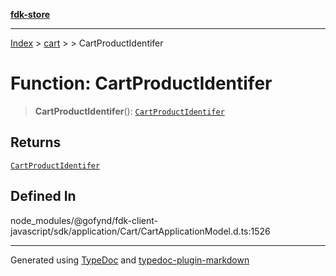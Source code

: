 [**fdk-store**](../../../README.md)
***

[Index](../../../API.md) > [cart](../../README.md) > [<internal>](../README.md) > CartProductIdentifer

# Function: CartProductIdentifer

> **CartProductIdentifer**(): [`CartProductIdentifer`](../type-aliases/type-alias.CartProductIdentifer.md)

## Returns

[`CartProductIdentifer`](../type-aliases/type-alias.CartProductIdentifer.md)

## Defined In

node\_modules/@gofynd/fdk-client-javascript/sdk/application/Cart/CartApplicationModel.d.ts:1526

***
Generated using [TypeDoc](https://typedoc.org/) and [typedoc-plugin-markdown](https://www.npmjs.com/package/typedoc-plugin-markdown)
